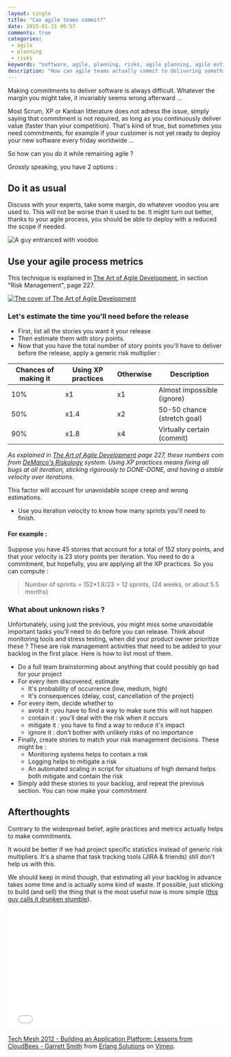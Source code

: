 ```yaml
---
layout: single
title: "Can agile teams commit?"
date: 2015-01-21 06:57
comments: true
categories:
 - agile
 - planning
 - risks
keywords: "software, agile, planning, risks, agile planning, agile estimations, risk management"
description: "How can agile teams actually commit to delivering something at a specific date ?"
---
```

Making commitments to deliver software is always difficult. Whatever the margin you might take, it invariably seems wrong afterward ...

Most Scrum, XP or Kanban litterature does not adress the issue, simply saying that commitment is not required, as long as you continuously deliver value (faster than your competition). That's kind of true, but sometimes you need commitments, for example if your customer is not yet ready to deploy your new software every friday worldwide ...

So how can you do it while remaining agile ?

Grossly speaking, you have 2 options :

## Do it as usual

Discuss with your experts, take some margin, do whatever voodoo you are used to. This will not be worse than it used to be. It might turn out better, thanks to your agile process, you should be able to deploy with a reduced the scope if needed.

![A guy entranced with voodoo]({{site.url}}{{site.baseurl}}/imgs/2015-01-21-can-agile-teams-commit/voodoo.jpg)

## Use your agile process metrics

This technique is explained in [The Art of Agile Development](http://www.amazon.com/Art-Agile-Development-James-Shore/dp/0596527675/ref=sr_1_1?tag=pbourgau-20&amp;s=books&ie=UTF8&qid=1411140759&sr=1-1&keywords=the+art+of+agile+development), in section "Risk Management", page 227.

[![The cover of The Art of Agile Development]({{site.url}}{{site.baseurl}}/imgs/2015-01-21-can-agile-teams-commit/art-of-agile-development.jpg)](http://www.amazon.com/Art-Agile-Development-James-Shore/dp/0596527675/ref=sr_1_1?tag=pbourgau-20&amp;s=books&ie=UTF8&qid=1411140759&sr=1-1&keywords=the+art+of+agile+development)

### Let's estimate the time you'll need before the release

* First, list all the stories you want it your release
* Then estimate them with story points.
* Now that you have the total number of story points you'll have to deliver before the release, apply a generic risk multiplier :

Chances of making it | Using XP practices | Otherwise | Description
---------------------|--------------------|-----------|----------------------------
10%	             |x1	          | x1	      | Almost impossible (ignore)
50%	             |x1.4	          | x2	      | 50-50 chance (stretch goal)
90%	             |x1.8	          | x4	      | Virtually certain (commit)
_As explained in [The Art of Agile Development](http://www.amazon.com/Art-Agile-Development-James-Shore/dp/0596527675/ref=sr_1_1?tag=pbourgau-20&amp;s=books&ie=UTF8&qid=1411140759&sr=1-1&keywords=the+art+of+agile+development) page 227, these numbers com from [DeMarco's Riskology](http://www.systemsguild.com/riskology/) system. Using XP practices means fixing all bugs at all iteration, sticking rigorously to DONE-DONE, and having a stable velocity over iterations._

This factor will account for unavoidable scope creep and wrong estimations.
* Use you iteration velocity to know how many sprints you'll need to finish.

#### For example :

Suppose you have 45 stories that account for a total of 152 story points, and that your velocity is 23 story points per iteration. You need to do a commitment, but hopefully, you are applying all the XP practices. So you can compute :

> Number of sprints = 152*1.8/23 = 12 sprints, (24 weeks, or about 5.5 months)

### What about unknown risks ?

Unfortunately, using just the previous, you might miss some unavoidable important tasks you'll need to do before you can release. Think about monitoring tools and stress testing, when did your product owner prioritize these ? These are risk management activities that need to be added to your backlog in the first place. Here is how to list most of them.

* Do a full team brainstorming about anything that could possibly go bad for your project
* For every item discovered, estimate
  * It's probability of occurrence (low, medium, high)
  * It's consequences (delay, cost, cancellation of the project)
* For every item, decide whether to
  * avoid it : you have to find a way to make sure this will not happen
  * contain it : you'll deal with the risk when it occurs
  * mitigate it : you have to find a way to reduce it's impact
  * ignore it : don't bother with unlikely risks of no importance
* Finally, create stories to match your risk management decisions. These might be :
  * Monitoring systems helps to contain a risk
  * Logging helps to mitigate a risk
  * An automated scaling in script for situations of high demand helps both mitigate and contain the risk
* Simply add these stories to your backlog, and repeat the previous section. You can now make your commitment

## Afterthoughts

Contrary to the widespread belief, agile practices and metrics actually helps to make commitments.

It would be better if we had project specific statistics instead of generic risk multipliers. It's a shame that task tracking tools (JIRA & friends) still don't help us with this.

We should keep in mind though, that estimating all your backlog in advance takes some time and is actually some kind of waste. If possible, just sticking to build (and sell) the thing that is the most useful now is more simple ([this guy calls it drunken stumble](http://vimeo.com/75196281)).

<iframe src="//player.vimeo.com/video/75196281" width="500" height="281" frameborder="0" webkitallowfullscreen mozallowfullscreen allowfullscreen></iframe> <p><a href="http://vimeo.com/75196281">Tech Mesh 2012 - Building an Application Platform: Lessons from CloudBees - Garrett Smith</a> from <a href="http://vimeo.com/erlang">Erlang Solutions</a> on <a href="https://vimeo.com">Vimeo</a>.</p>

